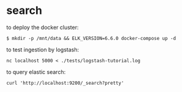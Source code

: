 # search

to deploy the docker cluster:

```
$ mkdir -p /mnt/data && ELK_VERSION=6.6.0 docker-compose up -d
```

to test ingestion by logstash:

```
nc localhost 5000 < ./tests/logstash-tutorial.log
```

to query elastic search:

```
curl 'http://localhost:9200/_search?pretty'
```
